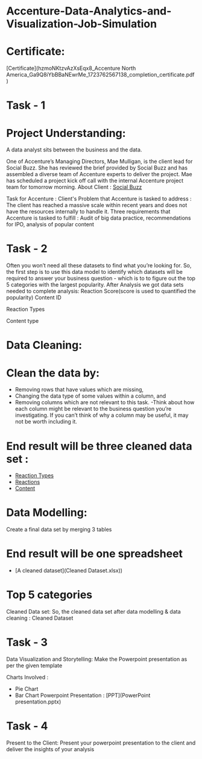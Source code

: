 # Accenture-Data-Analytics-and-Visualization-Job-Simulation

# Certificate:
[Certificate](hzmoNKtzvAzXsEqx8_Accenture North America_Ga9Q8iYbBBaNEwrMe_1723762567138_completion_certificate.pdf)


# Task - 1
# Project Understanding:
A data analyst sits between the business and the data.

One of Accenture’s Managing Directors, Mae Mulligan, is the client lead for Social Buzz.
She has reviewed the brief provided by Social Buzz and has assembled a diverse team of Accenture experts to deliver the project.
Mae has scheduled a project kick off call with the internal Accenture project team for tomorrow morning.
About Client : [Social Buzz](https://github.com/SimranaSinha/Accenture-Data-Analytics-and-Visualization-Job-Simulation/blob/main/Data_Analytics%20Client%20Brief.pdf) 

Task for Accenture :
Client's Problem that Accenture is tasked to address : The client has reached a massive scale within recent years and does not have the resources internally to handle it.
Three requirements that Accenture is tasked to fulfill : Audit of big data practice, recommendations for IPO, analysis of popular content

# Task - 2
Often you won’t need all these datasets to find what you’re looking for.
So, the first step is to use this data model to identify which datasets will be required to answer your business question - which is to to figure out the top 5 categories with the largest popularity.
After Analysis we got data sets needed to complete analysis:
Reaction Score(score is used to quantified the popularity)
Content ID

Reaction Types

Content type


# Data Cleaning:
# Clean the data by:
- Removing rows that have values which are missing,
- Changing the data type of some values within a column, and
- Removing columns which are not relevant to this task.
     -Think about how each column might be relevant to the business question you’re investigating. If you can’t think of why a column may be 
      useful, it may not be worth including it.
  
# End result will be three cleaned data set :
- [Reaction Types](ReactionTypes.csv)
- [Reactions](Reactions.csv)
- [Content](Content.csv)


# Data Modelling:
Create a final data set by merging 3 tables

# End result will be one spreadsheet
- [A cleaned dataset](Cleaned Dataset.xlsx))
  
# Top 5 categories
Cleaned Data set:
So, the cleaned data set after data modelling & data cleaning : Cleaned Dataset

# Task - 3
Data Visualization and Storytelling:
Make the Powerpoint presentation as per the given template

Charts Involved :
- Pie Chart
- Bar Chart
Powerpoint Presentation : [PPT](PowerPoint presentation.pptx)

# Task - 4
Present to the Client:
Present your powerpoint presentation to the client and deliver the insights of your analysis

